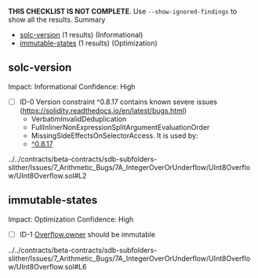 **THIS CHECKLIST IS NOT COMPLETE**. Use `--show-ignored-findings` to show all the results.
Summary
 - [solc-version](#solc-version) (1 results) (Informational)
 - [immutable-states](#immutable-states) (1 results) (Optimization)
## solc-version
Impact: Informational
Confidence: High
 - [ ] ID-0
Version constraint ^0.8.17 contains known severe issues (https://solidity.readthedocs.io/en/latest/bugs.html)
	- VerbatimInvalidDeduplication
	- FullInlinerNonExpressionSplitArgumentEvaluationOrder
	- MissingSideEffectsOnSelectorAccess.
It is used by:
	- [^0.8.17](../../contracts/beta-contracts/sdb-subfolders-slither/Issues/7_Arithmetic_Bugs/7A_IntegerOverOrUnderflow/UInt8Overflow/UInt8Overflow.sol#L2)

../../contracts/beta-contracts/sdb-subfolders-slither/Issues/7_Arithmetic_Bugs/7A_IntegerOverOrUnderflow/UInt8Overflow/UInt8Overflow.sol#L2


## immutable-states
Impact: Optimization
Confidence: High
 - [ ] ID-1
[Overflow.owner](../../contracts/beta-contracts/sdb-subfolders-slither/Issues/7_Arithmetic_Bugs/7A_IntegerOverOrUnderflow/UInt8Overflow/UInt8Overflow.sol#L6) should be immutable 

../../contracts/beta-contracts/sdb-subfolders-slither/Issues/7_Arithmetic_Bugs/7A_IntegerOverOrUnderflow/UInt8Overflow/UInt8Overflow.sol#L6


